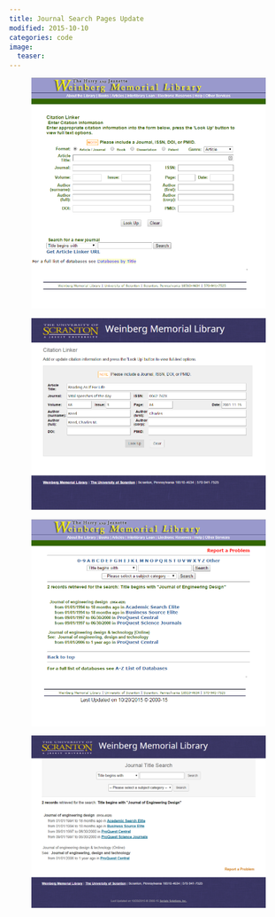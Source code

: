 ```yaml
---
title: Journal Search Pages Update
modified: 2015-10-10
categories: code
image:
  teaser: 
---
```





<figure>
  <img src="/images/code/citation-linker-form-old.png" title="">
  <figcaption></figcaption>
</figure>

<figure>
  <img src="/images/code/citation-linker-form.png" title="">
  <figcaption></figcaption>
</figure>

<figure>
  <img src="/images/code/journal-title-search-old.png" title="">
  <figcaption></figcaption>
</figure>

<figure>
  <img src="/images/code/journal-title-search-new.png" title="">
  <figcaption></figcaption>
</figure>

